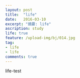 ```yaml
---
layout: post
title:  "life"
date:   2016-03-10
excerpt: "摘要: life"
ascription: study
life: true
feature: /upload-img/bj/014.jpg
tag:
- life
- life
comments: true
---
```

life-test